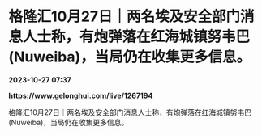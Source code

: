 # 格隆汇10月27日｜两名埃及安全部门消息人士称，有炮弹落在红海城镇努韦巴(Nuweiba)，当局仍在收集更多信息。

**2023-10-27 07:37**

**https://www.gelonghui.com/live/1267194**

格隆汇10月27日｜两名埃及安全部门消息人士称，有炮弹落在红海城镇努韦巴(Nuweiba)，当局仍在收集更多信息。